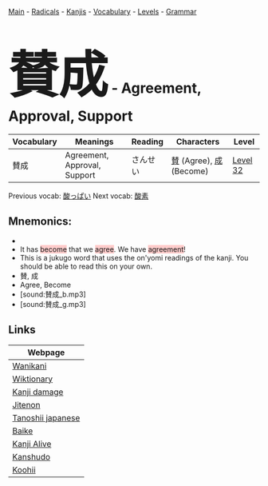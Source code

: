 <style> bigfont {font-size: 100px}</style>
[Main](../README.md) -
[Radicals](../radicals.md) -
[Kanjis](../kanjis.md) -
[Vocabulary](../vocabulary.md) -
[Levels](../levels.md) -
[Grammar](../grammar.md)
# <bigfont> 賛成</bigfont> - Agreement, Approval, Support 

| Vocabulary | Meanings | Reading | Characters | Level |
| --- | --- | --- | --- | --- |
| 賛成 | Agreement, Approval, Support | さんせい |  [賛](../kanjis/賛.md) (Agree), [成](../kanjis/成.md) (Become) | [Level 32](../levels/wk_level32.md) |

Previous vocab: [酸っぱい](酸っぱい.md) Next vocab: [酸素](酸素.md) 

## Mnemonics:

* 
* It has <span style="background-color:#ffcccb"> become</span> that we <span style="background-color:#ffcccb"> agree</span>. We have <span style="background-color:#ffcccb"> agreement</span>!
* This is a jukugo word that uses the on'yomi readings of the kanji. You should be able to read this on your own.
* 賛, 成
* Agree, Become
* [sound:賛成_b.mp3]
* [sound:賛成_g.mp3]


## Links 

| Webpage |
| --- |
| [Wanikani          ](https://www.wanikani.com/kanji/賛成) |
| [Wiktionary        ](https://en.wiktionary.org/wiki/賛成) |
| [Kanji damage      ](http://www.kanjidamage.com/kanji/search?utf8=✓&q=賛成) |
| [Jitenon           ](https://jitenon.com/kanji/賛成) |
| [Tanoshii japanese ](https://www.tanoshiijapanese.com/dictionary/kanji.cfm?k=賛成) |
| [Baike             ](https://baike.baidu.com/item/賛成) |
| [Kanji Alive       ](https://app.kanjialive.com/賛成) |
| [Kanshudo          ](https://www.kanshudo.com/searchmn?q=賛成) |
| [Koohii            ](https://kanji.koohii.com/study/kanji/賛成) |
